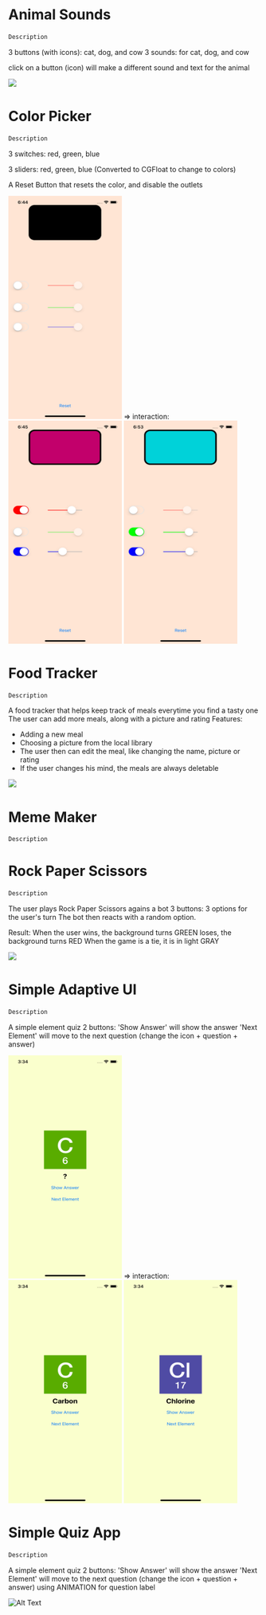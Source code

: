 # Animal Sounds

``` diff
Description
```

3 buttons (with icons): cat, dog, and cow
3 sounds: for cat, dog, and cow

click on a button (icon) will make a different sound and text for the animal

<img src="https://media.giphy.com/media/LwH8f8ykGoNcOcpRkb/giphy.gif" />



# Color Picker

``` diff
Description
```

3 switches: red, green, blue

3 sliders: red, green, blue
(Converted to CGFloat to change to colors)

A Reset Button that resets the color, and disable the outlets


<img src="Screenshots/colorPicker1.png" height="448" width="228"> => interaction: <img src="Screenshots/colorPicker2.png" height="448" width="228"> <img src="Screenshots/colorPicker3.png" height="448" width="228">


# Food Tracker

``` diff
Description
```

A food tracker that helps  keep track of meals everytime you find a tasty one
The user can add more meals, along with a picture and rating
Features:
- Adding a new meal
- Choosing a picture from the local library
- The user then can edit the meal, like changing the name, picture or rating
- If the user changes his mind, the meals are always deletable

<img src="https://media.giphy.com/media/fMAaEaBH3e98sGPGEf/giphy.gif" />

# Meme Maker

``` diff
Description
```

# Rock Paper Scissors

``` diff
Description
```

The user plays Rock Paper Scissors agains a bot
3 buttons: 3 options for the user's turn
The bot then reacts with a random option.

Result:
When the user wins, the background turns GREEN
              loses, the background turns RED
When the game is a tie, it is in light GRAY

<img src="https://media.giphy.com/media/TIzjQ7mggS18zWY6J5/giphy.gif" />



# Simple Adaptive UI

``` diff
Description
```

A simple element quiz
2 buttons:
'Show Answer' will show the answer
'Next Element' will move to the next question (change the icon + question + answer)

<img src="Screenshots/ElementQuiz1.png" height="448" width="228"> => interaction: <img src="Screenshots/ElementQuiz2.png" height="448" width="228"> <img src="Screenshots/ElementQuiz3.png" height="448" width="228">


# Simple Quiz App

``` diff
Description
```


A simple element quiz
2 buttons:
'Show Answer' will show the answer
'Next Element' will move to the next question (change the icon + question + answer)
using ANIMATION for question label

![Alt Text](https://media.giphy.com/media/SiGIm2Dm7zSlEqRarM/giphy.gif)




